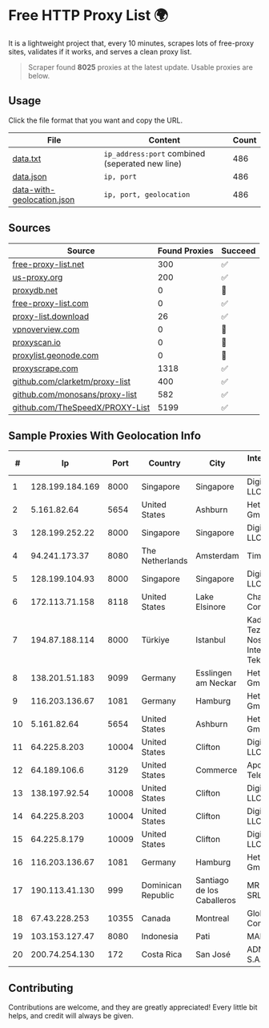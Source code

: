 
# Free HTTP Proxy List 🌍

It is a lightweight project that, every 10 minutes, scrapes lots of free-proxy sites, validates if it works, and serves a clean proxy list.


> Scraper found **8025** proxies at the latest update. Usable proxies are below.

## Usage

Click the file format that you want and copy the URL.


|File|Content|Count|
|----|-------|-----|
|[data.txt](https://raw.githubusercontent.com/themiralay/Proxy-List-World/master/data.txt)|`ip_address:port` combined (seperated new line)|486|
|[data.json](https://raw.githubusercontent.com/themiralay/Proxy-List-World/master/data.json)|`ip, port`|486|
|[data-with-geolocation.json](https://raw.githubusercontent.com/themiralay/Proxy-List-World/master/data-with-geolocation.json)|`ip, port, geolocation`|486|

## Sources

|Source|Found Proxies|Succeed|
|------|-------------|-------|
|[free-proxy-list.net](https://free-proxy-list.net)|300|✅|
|[us-proxy.org](https://www.us-proxy.org)|200|✅|
|[proxydb.net](http://proxydb.net)|0|🚫|
|[free-proxy-list.com](https://free-proxy-list.com/?page=&port=&type%5B%5D=http&type%5B%5D=https&up_time=0&search=Search)|0|✅|
|[proxy-list.download](https://www.proxy-list.download/HTTP)|26|✅|
|[vpnoverview.com](https://vpnoverview.com/privacy/anonymous-browsing/free-proxy-servers)|0|🚫|
|[proxyscan.io](https://www.proxyscan.io)|0|🚫|
|[proxylist.geonode.com](https://proxylist.geonode.com/api/proxy-list?limit=300&page=1&sort_by=lastChecked&sort_type=desc&protocols=http,https)|0|🚫|
|[proxyscrape.com](https://api.proxyscrape.com/v2/?request=displayproxies&protocol=http&timeout=10000&country=all&ssl=all&anonymity=all)|1318|✅|
|[github.com/clarketm/proxy-list](https://raw.githubusercontent.com/clarketm/proxy-list/master/proxy-list-raw.txt)|400|✅|
|[github.com/monosans/proxy-list](https://raw.githubusercontent.com/monosans/proxy-list/main/proxies/http.txt)|582|✅|
|[github.com/TheSpeedX/PROXY-List](https://raw.githubusercontent.com/TheSpeedX/PROXY-List/master/http.txt)|5199|✅|


## Sample Proxies With Geolocation Info

|#|Ip|Port|Country|City|Internet Service Provider|
|-|--|----|-------|----|-------------------------|
|1|128.199.184.169|8000|Singapore|Singapore|DigitalOcean, LLC|
|2|5.161.82.64|5654|United States|Ashburn|Hetzner Online GmbH|
|3|128.199.252.22|8000|Singapore|Singapore|DigitalOcean, LLC|
|4|94.241.173.37|8080|The Netherlands|Amsterdam|TimeWeb Ltd.|
|5|128.199.104.93|8000|Singapore|Singapore|DigitalOcean, LLC|
|6|172.113.71.158|8118|United States|Lake Elsinore|Charter Communications|
|7|194.87.188.114|8000|Türkiye|Istanbul|Kadir Huseyin Tezcan Nosspeed Internet Teknolojileri|
|8|138.201.51.183|9099|Germany|Esslingen am Neckar|Hetzner Online GmbH|
|9|116.203.136.67|1081|Germany|Hamburg|Hetzner Online GmbH|
|10|5.161.82.64|5654|United States|Ashburn|Hetzner Online GmbH|
|11|64.225.8.203|10004|United States|Clifton|DigitalOcean, LLC|
|12|64.189.106.6|3129|United States|Commerce|Apogee Telecom Inc.|
|13|138.197.92.54|10008|United States|Clifton|DigitalOcean, LLC|
|14|64.225.8.203|10004|United States|Clifton|DigitalOcean, LLC|
|15|64.225.8.179|10009|United States|Clifton|DigitalOcean, LLC|
|16|116.203.136.67|1081|Germany|Hamburg|Hetzner Online GmbH|
|17|190.113.41.130|999|Dominican Republic|Santiago de los Caballeros|MR Networking, SRL|
|18|67.43.228.253|10355|Canada|Montreal|GloboTech Communications|
|19|103.153.127.47|8080|Indonesia|Pati|MANDALANET|
|20|200.74.254.130|172|Costa Rica|San José|ADN Solutions S.A. (Rokru Int.)|



## Contributing

Contributions are welcome, and they are greatly appreciated! Every
little bit helps, and credit will always be given.

